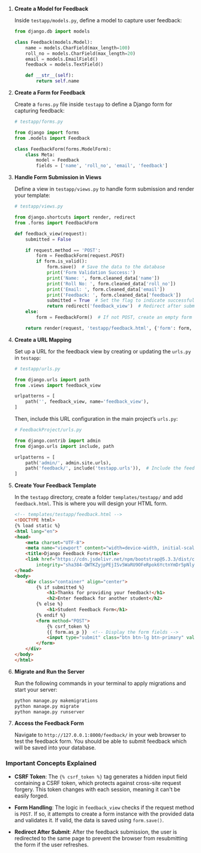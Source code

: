 
1. **Create a Model for Feedback**

   Inside `testapp/models.py`, define a model to capture user feedback:

   ```python
   from django.db import models

   class Feedback(models.Model):
       name = models.CharField(max_length=100)
       roll_no = models.CharField(max_length=20)
       email = models.EmailField()
       feedback = models.TextField()

       def __str__(self):
           return self.name
   ```

2. **Create a Form for Feedback**

   Create a `forms.py` file inside `testapp` to define a Django form for capturing feedback:

   ```python
   # testapp/forms.py

   from django import forms
   from .models import Feedback

   class FeedbackForm(forms.ModelForm):
       class Meta:
           model = Feedback
           fields = ['name', 'roll_no', 'email', 'feedback']
   ```

3. **Handle Form Submission in Views**

   Define a view in `testapp/views.py` to handle form submission and render your template:

   ```python
   # testapp/views.py

   from django.shortcuts import render, redirect
   from .forms import FeedbackForm

   def feedback_view(request):
       submitted = False

       if request.method == 'POST':
           form = FeedbackForm(request.POST)
           if form.is_valid():
               form.save()  # Save the data to the database
               print('Form Validation Success:')
               print('Name: ', form.cleaned_data['name'])
               print('Roll No: ', form.cleaned_data['roll_no'])
               print('Email: ', form.cleaned_data['email'])
               print('Feedback: ', form.cleaned_data['feedback'])
               submitted = True  # Set the flag to indicate successful submission
               return redirect('feedback_view')  # Redirect after submission to prevent resubmission
       else:
           form = FeedbackForm()  # If not POST, create an empty form

       return render(request, 'testapp/feedback.html', {'form': form, 'submitted': submitted})
   ```

4. **Create a URL Mapping**

   Set up a URL for the feedback view by creating or updating the `urls.py` in `testapp`:

   ```python
   # testapp/urls.py

   from django.urls import path
   from .views import feedback_view

   urlpatterns = [
       path('', feedback_view, name='feedback_view'),
   ]
   ```

   Then, include this URL configuration in the main project’s `urls.py`:

   ```python
   # FeedbackProject/urls.py

   from django.contrib import admin
   from django.urls import include, path

   urlpatterns = [
       path('admin/', admin.site.urls),
       path('feedback/', include('testapp.urls')),  # Include the feedback app URLs
   ]
   ```

5. **Create Your Feedback Template**

   In the `testapp` directory, create a folder `templates/testapp/` and add `feedback.html`. This is where you will design your HTML form.

   ```html
   <!-- templates/testapp/feedback.html -->
   <!DOCTYPE html>
   {% load static %}
   <html lang="en">
   <head>
       <meta charset="UTF-8">
       <meta name="viewport" content="width=device-width, initial-scale=1.0">
       <title>Django Feedback Form</title>
       <link href="https://cdn.jsdelivr.net/npm/bootstrap@5.3.3/dist/css/bootstrap.min.css" rel="stylesheet"
           integrity="sha384-QWTKZyjpPEjISv5WaRU9OFeRpok6YctnYmDr5pNlyT2bRjXh0JMhjY6hW+ALEwIH" crossorigin="anonymous">
   </head>
   <body>
       <div class="container" align="center">
           {% if submitted %}
               <h1>Thanks for providing your feedback!</h1>
               <h2>Enter feedback for another student</h2>
           {% else %}
               <h1>Student Feedback Form</h1>
           {% endif %}
           <form method="POST">
               {% csrf_token %}
               {{ form.as_p }}  <!-- Display the form fields -->
               <input type="submit" class="btn btn-lg btn-primary" value="Submit Feedback">
           </form>
       </div>
   </body>
   </html>
   ```

6. **Migrate and Run the Server**

   Run the following commands in your terminal to apply migrations and start your server:

   ```bash
   python manage.py makemigrations
   python manage.py migrate
   python manage.py runserver
   ```

7. **Access the Feedback Form**

   Navigate to `http://127.0.0.1:8000/feedback/` in your web browser to test the feedback form. You should be able to submit feedback which will be saved into your database.

### Important Concepts Explained

- **CSRF Token**: The `{% csrf_token %}` tag generates a hidden input field containing a CSRF token, which protects against cross-site request forgery. This token changes with each session, meaning it can't be easily forged.
  
- **Form Handling**: The logic in `feedback_view` checks if the request method is `POST`. If so, it attempts to create a form instance with the provided data and validates it. If valid, the data is saved using `form.save()`.

- **Redirect After Submit**: After the feedback submission, the user is redirected to the same page to prevent the browser from resubmitting the form if the user refreshes.

